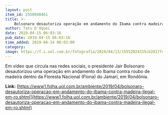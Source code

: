 ```yaml
---
layout: post
item_id: 2558940461
title: >-
    Bolsonaro desautoriza operação em andamento do Ibama contra madeira ilegal em RO
author: Tatu D'Oquei
date: 2019-04-15 06:03:16
pub_date: 2019-04-15 06:03:16
time_added: 2019-04-14 08:02:00
category: 
image: https://f.i.uol.com.br/fotografia/2019/04/13/15552024315cb2817fdef88_1555202431_3x2_rt.jpg
---
```


​Em vídeo que circula nas redes sociais, o presidente Jair Bolsonaro desautorizou uma operação em andamento do Ibama contra roubo de madeira dentro da Floresta Nacional (Flona) do Jamari, em Rondônia.

**Link:** [https://www1.folha.uol.com.br/ambiente/2019/04/bolsonaro-desautoriza-operacao-em-andamento-do-ibama-contra-madeira-ilegal-em-ro.shtml](https://www1.folha.uol.com.br/ambiente/2019/04/bolsonaro-desautoriza-operacao-em-andamento-do-ibama-contra-madeira-ilegal-em-ro.shtml)


